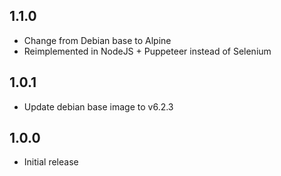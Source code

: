 <!-- https://developers.home-assistant.io/docs/add-ons/presentation#keeping-a-changelog -->

## 1.1.0

- Change from Debian base to Alpine
- Reimplemented in NodeJS + Puppeteer instead of Selenium

## 1.0.1

- Update debian base image to v6.2.3

## 1.0.0

- Initial release
